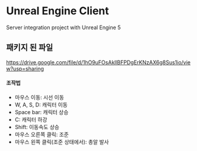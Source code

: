 # Unreal Engine Client
Server integration project with Unreal Engine 5

## 패키지 된 파일
https://drive.google.com/file/d/1hO9uFOsAkllBFPDgErKNzAX6g8Sus1io/view?usp=sharing

#### 조작법
 - 마우스 이동: 시선 이동
 - W, A, S, D: 캐릭터 이동
 - Space bar: 캐릭터 상승
 - C: 캐릭터 하강
 - Shift: 이동속도 상승
 - 마우스 오른쪽 클릭: 조준
 - 마우스 왼쪽 클릭(조준 상태에서): 총알 발사 
